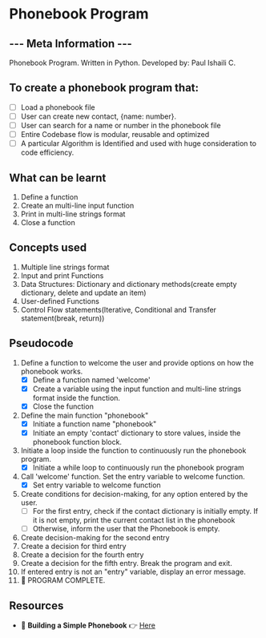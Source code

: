 # Phonebook Program

## ---   Meta Information   ---
Phonebook Program.
Written in Python.
Developed by: Paul Ishaili C.

## To create a phonebook program that:

- [ ] Load a phonebook file
- [ ] User can create new contact, {name: number}.
- [ ] User can search for a name or number in the phonebook file
- [ ] Entire Codebase flow is modular, reusable and optimized
- [ ] A particular Algorithm is Identified and used with huge consideration to code efficiency.

## What can be learnt

1. Define a function
2. Create an multi-line input function
3. Print in multi-line strings format
4. Close a function

## Concepts used

1. Multiple line strings format
2. Input and print Functions
3. Data Structures: Dictionary and dictionary methods(create empty dictionary, delete and update an item)
4. User-defined Functions
5. Control Flow statements(Iterative, Conditional and Transfer statement(break, return))

## Pseudocode

1. Define a function to welcome the user and provide options on how the phonebook works.
   - [x] Define a function named 'welcome'
   - [x] Create a variable using the input function and multi-line strings format inside the function.
   - [x] Close the function
2. Define the main function "phonebook"
   - [x] Initiate a function name "phonebook"
   - [x] Initiate an empty 'contact' dictionary to store values, inside the phonebook function block.
3. Initiate a loop inside the function to continuously run the phonebook program.
   - [x] Initiate a while loop to continuously run the phonebook program
   
4. Call 'welcome' function. Set the entry variable to welcome function.
   - [x] Set entry variable to welcome function
5. Create conditions for decision-making, for any option entered by the user.
   - [ ] For the first entry, check if the contact dictionary is initially empty. If it is not empty, print the current contact list in the phonebook
   - [ ] Otherwise, inform the user that the Phonebook is empty.
6. Create decision-making for the second entry
7. Create a decision for third entry
8. Create a decision for the fourth entry
9. Create a decision for the fifth entry. Break the program and exit.
10. If entered entry is not an "entry" variable, display an error message.
11. 🚀 PROGRAM COMPLETE.

## Resources

- 📝 **Building a Simple Phonebook**
  👉 [Here](https://mardiyyah.medium.com/building-a-simple-phonebook-learnpythonthroughprojects-series-10-af56d527f463)

